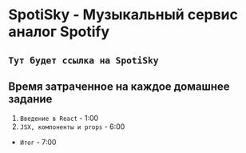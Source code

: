 # SpotiSky - Музыкальный сервис аналог Spotify

## `Тут будет ссылка на SpotiSky`

## Время затраченное на каждое домашнее задание

1.  `Введение в React` - 1:00
2.  `JSX, компоненты и props` - 6:00
-   `Итог` - 7:00
